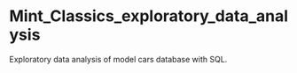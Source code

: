 # Mint_Classics_exploratory_data_analysis
Exploratory data analysis of model cars database with SQL. 
